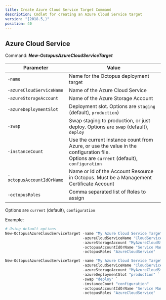 ```yaml
---
title: Create Azure Cloud Service Target Command
description: Cmdlet for creating an Azure Cloud Service target
version: "[2018.5,)"
position: 40
---
```


## Azure Cloud Service
Command: **_New-OctopusAzureCloudServiceTarget_**

| Parameter                     | Value                                                                                   |
| ------------------------------| --------------------------------------------------------------------------------------- |
| `-name`                       | Name for the Octopus deployment target                                                  |
| `-azureCloudServiceName`      | Name of the Azure Cloud Service                                                         |
| `-azureStorageAccount`        | Name of the Azure Storage Account                                                       |
| `-azureDeploymentSlot`        | Deployment slot. Options are `staging` (default), `production`)                         |
| `-swap`                       | Swap staging to production, or just deploy. Options are `swap` (default), `deploy`      |
| `-instanceCount`              | Use the current instance count from Azure, or use the value in the configuration file.<br>Options are `current` (default), `configuration` |
| `-octopusAccountIdOrName`     | Name or Id of the Account Resource in Octopus. Must be a Management Certificate Account |
| `-octopusRoles`               | Comma separated list of Roles to assign                                                 |


Options are `current` (default), `configuration`

Example:
```powershell
# Using default options
New-OctopusAzureCloudServiceTarget -name "My Azure Cloud Service Target" `
                                   -azureCloudServiceName "CloudService1" `
                                   -azureStorageAccount "MyAzureCloudStorageAccount" `
                                   -octopusAccountIdOrName "Service Management Cert Account" `
                                   -octopusRoles "AzureCloudService"

New-OctopusAzureCloudServiceTarget -name "My Azure Cloud Service Target" `
                                   -azureCloudServiceName "CloudService1" `
                                   -azureStorageAccount "MyAzureCloudStorageAccount" `
                                   -azureDeploymentSlot "production" `
                                   -swap "deploy" `
                                   -instanceCount "configuration"
                                   -octopusAccountIdOrName "Service Management Cert Account" `
                                   -octopusRoles "AzureCloudService"
```
